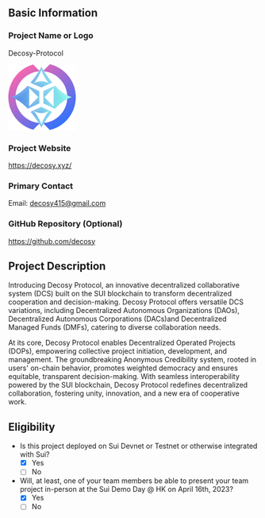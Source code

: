 ## Basic Information

### Project Name or Logo

Decosy-Protocol

![pic](../assets/Decosy.png)

### Project Website

 https://decosy.xyz/

### Primary Contact

Email: decosy415@gmail.com

### GitHub Repository (Optional)

https://github.com/decosy

## Project Description 

Introducing Decosy Protocol, an innovative decentralized collaborative system (DCS) built on the SUI blockchain to transform decentralized cooperation and decision-making. Decosy Protocol offers versatile DCS variations, including Decentralized Autonomous Organizations (DAOs), Decentralized Autonomous Corporations (DACs)and Decentralized Managed Funds (DMFs), catering to diverse collaboration needs.

At its core, Decosy Protocol enables Decentralized Operated Projects (DOPs), empowering collective project initiation, development, and management. The groundbreaking Anonymous Credibility system, rooted in users' on-chain behavior, promotes weighted democracy and ensures equitable, transparent decision-making. With seamless interoperability powered by the SUI blockchain, Decosy Protocol redefines decentralized collaboration, fostering unity, innovation, and a new era of cooperative work.

## Eligibility

- Is this project deployed on Sui Devnet or Testnet or otherwise integrated with Sui?
    - [x] Yes
    - [ ] No
- Will, at least, one of your team members be able to present your team project in-person at the Sui Demo Day @ HK on April 16th, 2023?
    - [x] Yes
    - [ ] No
